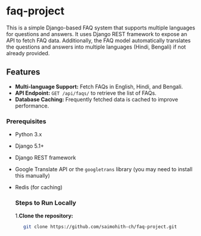 # faq-project
This is a simple Django-based FAQ system that supports multiple languages for questions and answers. It uses Django REST framework to expose an API to fetch FAQ data. Additionally, the FAQ model automatically translates the questions and answers into multiple languages (Hindi, Bengali) if not already provided.

## Features
- **Multi-language Support:** Fetch FAQs in English, Hindi, and Bengali.
- **API Endpoint:** `GET /api/faqs/` to retrieve the list of FAQs.
- **Database Caching:** Frequently fetched data is cached to improve performance.

### Prerequisites
- Python 3.x
- Django 5.1+
- Django REST framework
- Google Translate API or the `googletrans` library (you may need to install this manually)
- Redis (for caching)

  ### Steps to Run Locally
  
  1.**Clone the repository:**
  ```bash
     git clone https://github.com/saimohith-ch/faq-project.git
